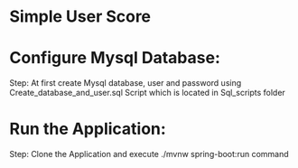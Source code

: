 # Simple User Score

# Configure Mysql Database:
Step: 
At first create Mysql database, user and password using Create_database_and_user.sql Script which is located in Sql_scripts folder

# Run the Application:
Step: 
Clone the Application and execute ./mvnw spring-boot:run command 
